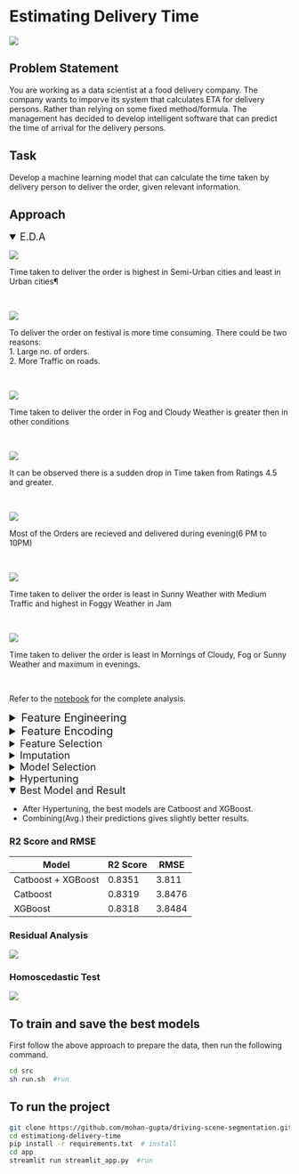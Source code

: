 # Estimating Delivery Time
<img src = "artifacts/demo.gif"> <br>

## Problem Statement
You are working as a data scientist at a food delivery company. The company wants to imporve its system that calculates ETA for delivery persons. Rather than relying on some fixed method/formula. The management has decided to develop intelligent software that can predict the time of arrival for the delivery persons.

## Task
Develop a machine learning model that can calculate the time taken by delivery person to deliver the order, given relevant information.

## Approach

<details open>
<summary style="font-size: 18px;">E.D.A</summary>

<img src = "artifacts/avg time city.png"><br>
<p>Time taken to deliver the order is highest in Semi-Urban cities and least in Urban cities¶</p><br>

<img src = "artifacts/avg time fest.png"><br>
<p>To deliver the order on festival is more time consuming. There could be two reasons:<br>
1. Large no. of orders.<br>
2.  More Traffic on roads.<br></p><br>

<img src = "artifacts/avg time weather.png"><br>
<p>Time taken to deliver the order in Fog and Cloudy Weather is greater then in other conditions</p><br>

<img src = "artifacts/avg time rating.png"><br>
<p>It can be observed there is a sudden drop in Time taken from Ratings 4.5 and greater.</p><br>

<img src = "artifacts/order time.png"><br>
<p>Most of the Orders are recieved and delivered during evening(6 PM to 10PM)</p><br>

<img src = "artifacts/piv weather traffic.png"><br>
<p>Time taken to deliver the order is least in Sunny Weather with Medium Traffic and highest in Foggy Weather in Jam</p><br>

<img src = "artifacts/piv weather time.png"><br>
<p>Time taken to deliver the order is least in Mornings of Cloudy, Fog or Sunny Weather and maximum in evenings.</p><br>

Refer to the [notebook](notebooks/1.%20Data%20Understanding.ipynb) for the complete analysis.
</details>

<details>
<summary style="font-size: 20px;">Feature Engineering</summary>

First, Created Stratified 5 folds of the data. [create_folds.py](src/create_folds.py)

- Filled Null values in Categorical variables by "NULL"
- Fixed ratings and time.

Refer to the [fixing data notebook](notebooks/2.%20fixing%20data.ipynb)

- Extracted granular features from Date and Time columns
- Created bins for Order time.
- Calculated Distance metrics for location data.
- Computed GeoHash of the Locations.
- Greedily combined pairs of categorical columns.

Refer to [feature_eng.py](src/feature_eng.py)

</details>

<details>
<summary style="font-size: 20px;">Feature Encoding</summary>

- Applied Label Encoding on Road_traffic_density, Festival and City columns.
- Applied Target Mean encoding with cross validation on the remaining categorical columns

Refer to [feature_encode.py](src/feature_encode.py)

</details>

<details>
<summary style="font-size: 18px;">Feature Selection</summary>

- Dropped features with variance less than or equal to 0.1.
- Kept the features selected by CatBoost, XGBoost and LightGBM.

Refer to [feature_selection.py](src/feature_selection.py)
</details>

<details>
<summary style="font-size: 18px;">Imputation</summary>

- Iteratively imputed the data using LightGBM and Catboost.
- The Imputed data is only used for the models, which cannot handle null values.

Refer to [impute.py](src/impute.py)

</details>

<details>
<summary style="font-size: 18px;">Model Selection</summary>

Performed Stratified K-fold cross validation on Regression models.
|Model|R2 Score|RMSE|
|----------|------|------|
|LightGBM|0.8274|3.8982|
|CatBoost without categorical encoding|0.8266|3.9077|
|Random Forest|0.8232|3.9461|
|CatBoost with categorical encoding.|0.8188|3.9722|
|XGBoost |0.8167|4.0172|
|Gradient Boosting|0.7836|4.3654|
|AdaBoost|0.6095|5.8631|
|Linear Regression|0.5619|6.2112|

- Based on above results, Selected Model: LightGBM, CatBoost, Random Forest and XGBoost.
- Also, Catboost Performs better with the data in which categorical columns are not encoded.

</details>

<details>
<summary style="font-size: 18px;">Hypertuning</summary>

- Hypertuned the selected models using Optuna.<br>
- Results After Hypertuning:

|Model|R2 Score|RMSE|
|----------|------|------|
|Catboost|0.8319|3.8476|
|XGBoost |0.8318|3.8484|
|LightGBM|0.8284|3.8876|
|Random Forest|0.8274|3.8990|

Refer to [hypertuning.py](src/hypertuning.py)

</details>

<details open>
<summary style="font-size: 18px;">Best Model and Result</summary>

- After Hypertuning, the best models are Catboost and XGBoost.
- Combining(Avg.) their predictions gives slightly better results.

### R2 Score and RMSE
|Model|R2 Score|RMSE|
|----------|------|------|
|Catboost + XGBoost|0.8351|3.811|
|Catboost|0.8319|3.8476|
|XGBoost |0.8318|3.8484|

### Residual Analysis
<img src="artifacts/residual.png"><br>

### Homoscedastic Test
<img src="artifacts/h test.png"><br>



</details>

## To train and save the best models
First follow the above approach to prepare the data, then run the following command.

```bash
cd src
sh run.sh  #run
```

## To run the project

```bash
git clone https://github.com/mohan-gupta/driving-scene-segmentation.git  # clone
cd estimationg-delivery-time
pip install -r requirements.txt  # install
cd app
streamlit run streamlit_app.py  #run
```